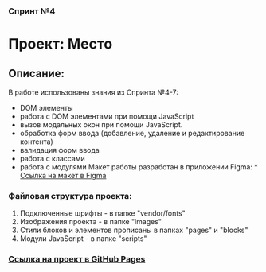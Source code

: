 ### Спринт №4

# Проект: Место

## Описание:

В работе использованы знания из Спринта №4-7:
- DOM элементы
- работа с DOM элементами при помощи JavaScript
- вызов модальных окон при помощи JavaScript.
- обработка форм ввода (добавление, удаление и редактирование контента)
- валидация форм ввода
- работа с классами
- работа с модулями
Макет работы разработан в приложении Figma: * [Ссылка на макет в Figma](https://www.figma.com/file/2cn9N9jSkmxD84oJik7xL7/JavaScript.-Sprint-4?node-id=0%3A1)

### Файловая структура проекта:

1. Подключенные шрифты - в папке "vendor/fonts"
2. Изображения проекта - в папке "images"
3. Стили блоков и элементов прописаны в папках "pages" и "blocks"
4. Модули JavaScript - в папке "scripts"

### [Ссылка на проект в GitHub Pages](https://komissko1.github.io/mesto/)
